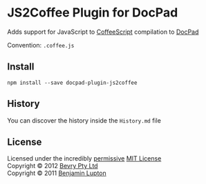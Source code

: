 # JS2Coffee Plugin for DocPad
Adds support for JavaScript to [CoffeeScript](http://coffeescript.org/) compilation to [DocPad](https://github.com/bevry/docpad)

Convention:  `.coffee.js`


## Install

```
npm install --save docpad-plugin-js2coffee
```


## History
You can discover the history inside the `History.md` file


## License
Licensed under the incredibly [permissive](http://en.wikipedia.org/wiki/Permissive_free_software_licence) [MIT License](http://creativecommons.org/licenses/MIT/)
<br/>Copyright &copy; 2012 [Bevry Pty Ltd](http://bevry.me)
<br/>Copyright &copy; 2011 [Benjamin Lupton](http://balupton.com)